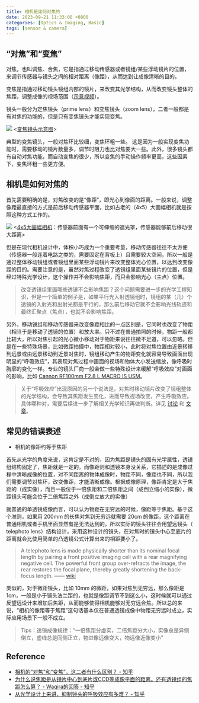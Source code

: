```yaml
---
title: 相机是如何对焦的
date: 2023-09-21 11:33:00 +0800
categories: [Optics & Imaging, Basic]
tags: [sensor & camera]
---
```


## “对焦”和“变焦”

对焦，也叫调焦、合焦，它是指通过移动传感器或者镜组/某些浮动镜片的位置，来调节传感器与镜头之间的相对距离（像距），从而达到让成像清晰的目的。

变焦是指通过移动镜头镜组内部的镜片，来改变其光学结构，从而改变镜头整体的焦距，调整成像的视场范围（[示意视频](https://www.zhihu.com/zvideo/1308522248530489344)）。

镜头一般分为定焦镜头（prime lens）和变焦镜头（zoom lens），二者一般都是有对焦的功能的，但是只有变焦镜头才能实现变焦。

![](https://img2023.cnblogs.com/blog/964579/202308/964579-20230810172800097-94065043.png)
<[变焦镜头示意图](https://www.wowoli.com/3344.html)>

典型的变焦镜头，一般对焦环比较细，变焦环粗一些。 这是因为一般实现变焦功能时，需要移动的镜片数量多，调节时阻力也比对焦要大一些。此外，很多镜头都有自动对焦功能，而自动变焦的很少，所以变焦的手动操作频率更高，这些因素下，变焦环粗一些更方便。

## 相机是如何对焦的

首先需要明确的是，对焦改变的是“像距”，即光心到像面的距离。一般来说，调整像距最直接的方式是前后移动传感器平面，比如古老的（4x5）大画幅相机就是按照这种方式工作的。

![](https://img2023.cnblogs.com/blog/964579/202308/964579-20230810172830151-1719062602.png)
<[4x5大画幅相机](https://www.japancamerahunter.com/2014/04/introduction-4x5-large-format-photography/)：传感器前面有一个可伸缩的遮光罩，传感器能够前后移动很大距离>

但是在现代相机设计中，体积小巧成为一个重要考量，移动传感器往往不太方便（传感器一般连着电路之类的，需要固定在背板上）且需要较大空间，所以一般是通过整体移动镜组或者镜组里面某些浮动镜片来改变整体光心位置，以达到改变像距的目的。需要注意的是，虽然对焦过程改变了透镜组里面某些镜片的位置，但是经过特殊光学设计，这个操作并不会影响焦距，而只会影响光心（主点）位置。

> 改变透镜组里面哪些透镜不会影响焦距？这个问题需要进一步的光学工程知识，但是一个简单的例子是，如果平行光入射透镜组时，镜组的某（几）个透镜的入射光和出射光都是平行的，那么前后移动它就不会影响光线轨迹和最终汇聚点（焦点），也就不会影响焦距。

另外，移动镜组和移动传感器来改变像距相比的一点区别是，它同时也改变了物距（相当于是移动了透镜的位置）和放大率。只不过在普通拍照的时候，物距一般都比较大，所以对焦引起的光心微小移动对于物距来说往往微不足道，可以忽略。但是在一些特殊场景，比如微距拍摄中，物距相对较小，此时将对焦位置由近景转移到远景或由远景移动到近景对焦时，镜组移动产生的物距变化就容易导致画面出现明显的“呼吸效应”，其表现对焦过程中画面的视场和物体大小发送缩放，像呼吸时胸廓的变化一样。专业的镜头厂商一般会做一些特殊设计来缓解“呼吸效应”对画面的影响，比如 [Cannon RF100mm F2.8 L MACRO IS USM](https://www.canon.com.cn/product/rf100f28lisusm/)。

> 关于“呼吸效应”出现原因的另一个说法是，对焦时移动镜片改变了镜组整体的光学结构，会导致其焦距发生变化，进而导致视场改变，产生呼吸效应。具体哪种对，需要后续进一步了解相关光学知识再做判断。详见 [讨论](https://www.zhihu.com/question/51710043) 和 [文章](https://bobatkins.com/photography/technical/focus_breathing_focal_length_changes.html)。

## 常见的错误表述

- 相机的像距约等于焦距

首先从光学的角度来说，这肯定是不对的，因为焦距是镜头的固有光学属性，透镜组结构固定了，焦距就是一定的。而像距则和透镜本身没关系，它描述的是成像过程中清晰成像的位置，对不同距离的物体成像时，物距不同，像距也不同，所以我们需要调节对焦环，改变像距，才能清晰成像。根据成像原理，像距肯定是大于焦距的（成实像），而且一般位于一倍焦距和二倍焦距之间（成倒立缩小的实像），微距镜头可能会位于二倍焦距之外（成倒立放大的实像）

就普通的单透镜成像而言，可以认为物距在无穷远的时候，像距等于焦距。基于这个准则，如果用 200mm 的长焦对焦到无穷远就需要 20cm 的像距，这个距离在普通相机或者手机里面显然有是无法达到的，所以实际的镜头往往会用望远镜头（ telephoto lens）结构设计，采用这种设计的镜头，在对焦时的镜头中心至底片的距离就会比使用简单的凸透镜公式计算出来的相距要小了。

> A telephoto lens is made physically shorter than its nominal focal length by pairing a front positive imaging cell with a rear magnifying negative cell. The powerful front group over-refracts the image, the rear restores the focal plane, thereby greatly shortening the back-focus length. —— [wiki](https://en.wikipedia.org/wiki/History_of_photographic_lens_design#Further_reading)

类似的，对于微距镜头，比如 10mm 的微距，如果对焦到无穷远，那么像距是 1cm，一般是小于镜头法兰距的，也就是像距调节不到这么小，这时候就可以通过反望远设计来增加后焦距，从而能够使得相机能够对无穷远合焦。所以总的来说，“相机的像距等于焦距”这句话基本仅在普通透镜成像中物距无穷远时成立，实际应用场景下一般不成立。

>Tips：透镜成像规律：“一倍焦距分虚实，二倍焦距分大小，实像总是异侧倒立，虚线总是同侧正立，物进像远像变大，物远像近像变小”

## Reference

- [相机的“对焦”和“变焦”，这二者有什么区别？ - 知乎](https://zhuanlan.zhihu.com/p/268521844)
- [为什么说焦距是从镜片中心到底片或CCD等成像平面的距离。还有透镜组的焦距怎么算？ - Waqira的回答 - 知乎 ](https://www.zhihu.com/question/326478412/answer/700635030)
- [从光学设计上来讲，抑制镜头的呼吸效应有多难？ - 知乎](https://www.zhihu.com/question/51710043)
